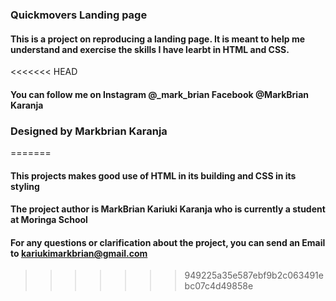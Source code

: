 
### Quickmovers Landing page

#### This is a project on reproducing a landing page. It is meant to help me understand and exercise the skills I have learbt in HTML and CSS.
<<<<<<< HEAD
#### You can follow me on Instagram @_mark_brian Facebook @MarkBrian Karanja


### Designed by Markbrian Karanja
=======

#### This projects makes good use of HTML in its building and CSS in its styling

#### The project author is MarkBrian Kariuki Karanja who is currently a student at Moringa School

#### For any questions or clarification about the project, you can send an Email to kariukimarkbrian@gmail.com
>>>>>>> 949225a35e587ebf9b2c063491ebc07c4d49858e
